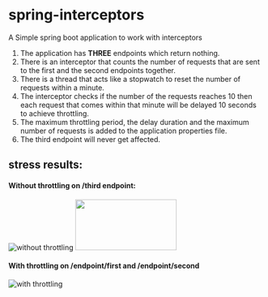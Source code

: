 # spring-interceptors
A Simple spring boot application to work with interceptors

1. The application has **THREE** endpoints which return nothing.
2. There is an interceptor that counts the number of requests that are sent to the first and the second endpoints together.
3. There is a thread that acts like a stopwatch to reset the number of requests within a minute.
4. The interceptor checks if the number of the requests reaches 10 then each request that comes within that minute will be delayed 10 seconds to achieve throttling.
5. The maximum throttling period, the delay duration and the maximum number of requests is added to the application properties file.
6. The third endpoint will never get affected.

## stress results:

#### Without throttling on /third endpoint:




![without throttling]()
<img src="https://user-images.githubusercontent.com/99293726/229205839-36da045a-67c3-45a5-b738-75c9a893dfb0.jpeg" width="200" height="100">



#### With throttling on /endpoint/first and /endpoint/second



![with throttling](https://user-images.githubusercontent.com/99293726/229206033-a5cad9b9-8401-4c68-b113-cc199bf1cfc8.jpeg)
